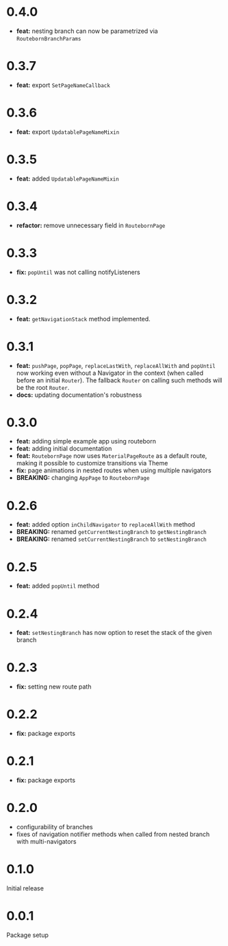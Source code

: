# 0.4.0
- **feat:** nesting branch can now be parametrized via `RoutebornBranchParams`

# 0.3.7
- **feat:** export `SetPageNameCallback`

# 0.3.6
- **feat:** export `UpdatablePageNameMixin`

# 0.3.5
- **feat:** added `UpdatablePageNameMixin`

# 0.3.4
- **refactor:** remove unnecessary field in `RoutebornPage`

# 0.3.3
- **fix:** `popUntil` was not calling notifyListeners

# 0.3.2
- **feat:** `getNavigationStack` method implemented.

# 0.3.1
- **feat:** `pushPage`, `popPage`, `replaceLastWith`, `replaceAllWith` and `popUntil` now working even without a Navigator in the context (when called before an initial `Router`). The fallback `Router` on calling such methods will be the root `Router`.
- **docs:** updating documentation's robustness 

# 0.3.0
- **feat:** adding simple example app using routeborn
- **feat:** adding initial documentation
- **feat:** `RoutebornPage` now uses `MaterialPageRoute` as a default route, making it possible to customize transitions via Theme
- **fix:** page animations in nested routes when using multiple navigators 
- **BREAKING:** changing `AppPage` to `RoutebornPage`

# 0.2.6

- **feat:** added option `inChildNavigator` to `replaceAllWith` method
- **BREAKING:** renamed `getCurrentNestingBranch` to `getNestingBranch`
- **BREAKING:** renamed `setCurrentNestingBranch` to `setNestingBranch`

# 0.2.5

- **feat:** added `popUntil` method

# 0.2.4

- **feat:** `setNestingBranch` has now option to reset the stack of the given branch

# 0.2.3

- **fix:** setting new route path

# 0.2.2

- **fix:** package exports

# 0.2.1

- **fix:** package exports

# 0.2.0

- configurability of branches
- fixes of navigation notifier methods when called from nested branch with multi-navigators

# 0.1.0

Initial release

# 0.0.1

Package setup
